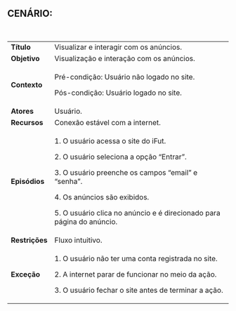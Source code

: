 ## CENÁRIO:
<br>

<table class="table table-striped border">
    <tr>
        <td>
            <b>Título</b>
        </td>
        <td>
            Visualizar e interagir com os anúncios.
        </td>
    </tr>
    <tr>
        <td>
            <b>Objetivo</b>
        </td>
        <td>
            Visualização e interação com os anúncios.
        </td>
    </tr>
    <tr>
        <td>
            <b>Contexto</b>
        </td>
        <td>
            <p>Pré-condição: Usuário não logado no site.</p>
            <p>Pós-condição: Usuário logado no site.</p>
        </td>
    </tr>
    <tr>
        <td>
            <b>Atores</b>
        </td>
        <td>
            Usuário.
        </td>
    </tr>
    <tr>
        <td>
            <b>Recursos</b>
        </td>
        <td>
            Conexão estável com a internet.
        </td>
    </tr>
    <tr>
        <td>
            <b>Episódios</b>
        </td>
        <td>
            <p>1. O usuário acessa o site do iFut.</p>
            <p>2. O usuário seleciona a opção “Entrar”.</p>
            <p>3. O usuário preenche os campos “email” e “senha”.</p>
            <p>4. Os anúncios são exibidos.</p>
            <p>5. O usuário clica no anúncio e é direcionado para página do anúncio.</p>
        </td>
    </tr>
    <tr>
        <td>
            <b>Restrições</b>
        </td>
        <td>
            Fluxo intuitivo.
        </td>
    </tr>
    <tr>
        <td>
            <b>Exceção</b>
        </td>
        <td>
            <p>1. O usuário não ter uma conta registrada no site.</p>
            <p>2. A internet parar de funcionar no meio da ação.</p>
            <p>3. O usuário fechar o site antes de terminar a ação.</p>
        </td>
    </tr>
</table>